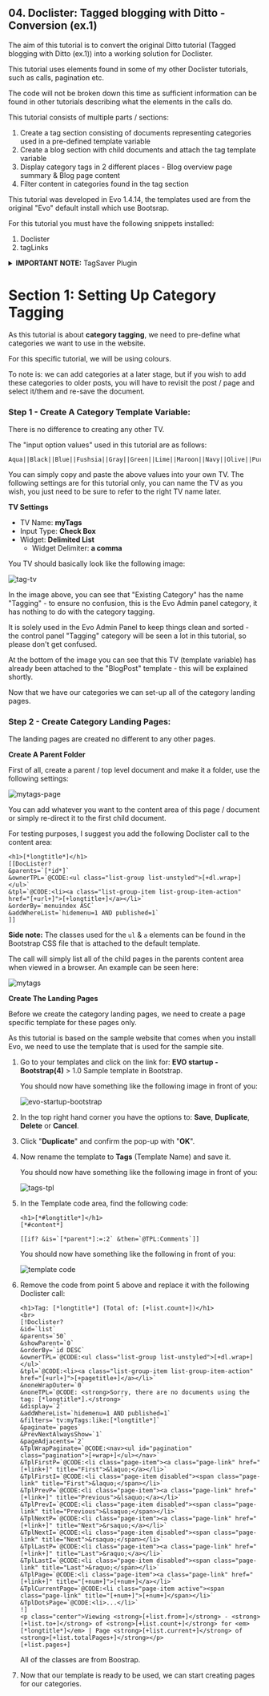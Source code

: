 ## 04. Doclister: Tagged blogging with Ditto - Conversion (ex.1)

The aim of this tutorial is to convert the original Ditto tutorial (Tagged blogging with Ditto (ex.1)) into a working solution for Doclister.

This tutorial uses elements found in some of my other Doclister tutorials, such as calls, pagination etc.

The code will not be broken down this time as sufficient information can be found in other tutorials describing what the elements in the calls do.

This tutorial consists of multiple parts / sections:

1. Create a tag section consisting of documents representing categories used in a pre-defined template variable
2. Create a blog section with child documents and attach the tag template variable
3. Display category tags in 2 different places - Blog overview page summary & Blog page content
4. Filter content in categories found in the tag section


This tutorial was developed in Evo 1.4.14, the templates used are from the original "Evo" default install which use Bootsrap.

For this tutorial you must have the following snippets installed:

1. Doclister
2. tagLinks

<details>
 <summary><strong>IMPORTANT NOTE:</strong> TagSaver Plugin</summary>
 <p>As of writing this tutorial I wasn't able to get the TagSaver plugin working, as such, it won't be used in this tutorial.</p>
 <p><strong>BUT:</strong> if you want to, you can install the plugin and the database tables using the instructions found in the tutorial.</p>
 <p>This way if the TagSaver method can (eventually) be used, you won't have to go back and re-save all pages that use tags, as they will have already been saved into the TagSaver database tables.</p>
 <p>It could save you time at a later stage, that is, if and when I get help to complete the Tagsaver tutorial.</p>
</details>

# Section 1: Setting Up Category Tagging

As this tutorial is about **category tagging**, we need to pre-define what categories we want to use in the website.

For this specific tutorial, we will be using colours.

To note is: we can add categories at a later stage, but if you wish to add these categories to older posts, you will have to revisit the post / page and select it/them and re-save the document.

### Step 1 - Create A Category Template Variable:

There is no difference to creating any other TV.

The "input option values" used in this tutorial are as follows:

```
Aqua||Black||Blue||Fushsia||Gray||Green||Lime||Maroon||Navy||Olive||Purple||Red||Silver||Teal||White||Yellow
```

You can simply copy and paste the above values into your own TV. The following settings are for this tutorial only, you can name the TV as you wish, you just need to be sure to refer to the right TV name later.

**TV Settings**

- TV Name: **myTags**
- Input Type: **Check Box**
- Widget: **Delimited List**
    - Widget Delimiter: **a comma**

You TV should basically look like the following image:

![tag-tv](https://user-images.githubusercontent.com/1859868/113714392-a208d900-96e8-11eb-9710-3c2f472bb46f.png)

In the image above, you can see that "Existing Category" has the name "Tagging" - to ensure no confusion, this is the Evo Admin panel category, it has nothing to do with the category tagging.

It is solely used in the Evo Admin Panel to keep things clean and sorted - the control panel "Tagging" category will be seen a lot in this tutorial, so please don't get confused.

At the bottom of the image you can see that this TV (template variable) has already been attached to the "BlogPost" template - this will be explained shortly.

Now that we have our categories we can set-up all of the category landing pages.

### Step 2 - Create Category Landing Pages:

The landing pages are created no different to any other pages.

**Create A Parent Folder**

First of all, create a parent / top level document and make it a folder, use the following settings:

![mytags-page](https://user-images.githubusercontent.com/1859868/113717458-ecd82000-96eb-11eb-85d7-d065ce9271d3.jpg)

You can add whatever you want to the content area of this page / document or simply re-direct it to the first child document.

For testing purposes, I suggest you add the following Doclister call to the content area:

```
<h1>[*longtitle*]</h1>
[[DocLister?  
&parents=`[*id*]` 
&ownerTPL=`@CODE:<ul class="list-group list-unstyled">[+dl.wrap+]</ul>` 
&tpl=`@CODE:<li><a class="list-group-item list-group-item-action" href="[+url+]">[+longtitle+]</a></li>` 
&orderBy=`menuindex ASC` 
&addWhereList=`hidemenu=1 AND published=1`
]]
```

**Side note:** The classes used for the `ul` & `a` elements can be found in the Bootstrap CSS file that is attached to the default template.

The call will simply list all of the child pages in the parents content area when viewed in a browser. An example can be seen here:

![mytags](https://user-images.githubusercontent.com/1859868/113720499-fdd66080-96ee-11eb-823c-d1e4e0ab9b6b.png)

**Create The Landing Pages**

Before we create the category landing pages, we need to create a page specific template for these pages only.

As this tutorial is based on the sample website that comes when you install Evo, we need to use the template that is used for the sample site.

1. Go to your templates and click on the link for: **EVO startup - Bootstrap(4)** > 1.0 Sample template in Bootstrap.

   You should now have something like the following image in front of you:

   ![evo-startup-bootstrap](https://user-images.githubusercontent.com/1859868/113727012-0893f400-96f5-11eb-8807-2617bcde27a6.png)

2. In the top right hand corner you have the options to: **Save**, **Duplicate**, **Delete** or **Cancel**.

3. Click "**Duplicate**" and confirm the pop-up with "**OK**".

4. Now rename the template to **Tags** (Template Name) and save it.

   You should now have something like the following image in front of you:

   ![tags-tpl](https://user-images.githubusercontent.com/1859868/113728805-b05df180-96f6-11eb-972f-c1c75ee0b1f7.png)

5. In the Template code area, find the following code:

   ```
   <h1>[*#longtitle*]</h1>
   [*#content*]
   
   [[if? &is=`[*parent*]:=:2` &then=`@TPL:Comments`]]
   ```

   You should now have something like the following in front of you:

   ![template code](https://user-images.githubusercontent.com/1859868/113728886-c66bb200-96f6-11eb-83a6-ab3fece8af83.png)

6. Remove the code from point 5 above and replace it with the following Doclister call:

   ```
   <h1>Tag: [*longtitle*] (Total of: [+list.count+])</h1>
   <br>
   [!Doclister? 
   &id=`list` 
   &parents=`50` 
   &showParent=`0` 
   &orderBy=`id DESC` 
   &ownerTPL=`@CODE:<ul class="list-group list-unstyled">[+dl.wrap+]</ul>` 
   &tpl=`@CODE:<li><a class="list-group-item list-group-item-action" href="[+url+]">[+pagetitle+]</a></li>` 
   &noneWrapOuter=`0` 
   &noneTPL=`@CODE: <strong>Sorry, there are no documents using the tag: [*longtitle*].</strong>` 
   &display=`2` 
   &addWhereList=`hidemenu=1 AND published=1` 
   &filters=`tv:myTags:like:[*longtitle*]` 
   &paginate=`pages` 
   &PrevNextAlwaysShow=`1` 
   &pageAdjacents=`2` 
   &TplWrapPaginate=`@CODE:<nav><ul id="pagination" class="pagination">[+wrap+]</ul></nav>` 
   &TplFirstP=`@CODE:<li class="page-item"><a class="page-link" href="[+link+]" title="First">&laquo;</a></li>` 
   &TplFirstI=`@CODE:<li class="page-item disabled"><span class="page-link" title="First">&laquo;</span></li>` 
   &TplPrevP=`@CODE:<li class="page-item"><a class="page-link" href="[+link+]" title="Previous">&lsaquo;</a></li>` 
   &TplPrevI=`@CODE:<li class="page-item disabled"><span class="page-link" title="Previous">&lsaquo;</span></li>` 
   &TplNextP=`@CODE:<li class="page-item"><a class="page-link" href="[+link+]" title="Next">&rsaquo;</a></li>` 
   &TplNextI=`@CODE:<li class="page-item disabled"><span class="page-link" title="Next">&rsaquo;</span></li>` 
   &TplLastP=`@CODE:<li class="page-item"><a class="page-link" href="[+link+]" title="Last">&raquo;</a></li>` 
   &TplLastI=`@CODE:<li class="page-item disabled"><span class="page-link" title="Last">&raquo;</span></li>` 
   &TplPage=`@CODE:<li class="page-item"><a class="page-link" href="[+link+]" title="[+num+]">[+num+]</a></li>`  
   &TplCurrentPage=`@CODE:<li class="page-item active"><span class="page-link" title="[+num+]">[+num+]</span></li>`  
   &TplDotsPage=`@CODE:<li>...</li>`
   !]
   <p class="center">Viewing <strong>[+list.from+]</strong> - <strong>[+list.to+]</strong> of <strong>[+list.count+]</strong> for <em>[*longtitle*]</em> | Page <strong>[+list.current+]</strong> of <strong>[+list.totalPages+]</strong></p>
   [+list.pages+]
   ```
   
   All of the classes are from Boostrap.

7. Now that our template is ready to be used, we can start creating pages for our categories.
